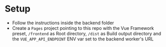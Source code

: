 # Setup
* Follow the instructions inside the backend folder
* Create a `Pages` project pointing to this repo with the Vue Framework preset, `/frontend` as Root directory, `/dist` as Build output directory and the `VUE_APP_API_ENDPOINT` ENV var set to the backend worker's URL